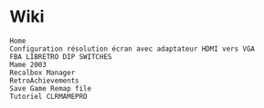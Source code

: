 # Wiki


    Home
    Configuration résolution écran avec adaptateur HDMI vers VGA
    FBA LIBRETRO DIP SWITCHES
    Mame 2003
    Recalbox Manager
    RetroAchievements
    Save Game Remap file
    Tutoriel CLRMAMEPRO

